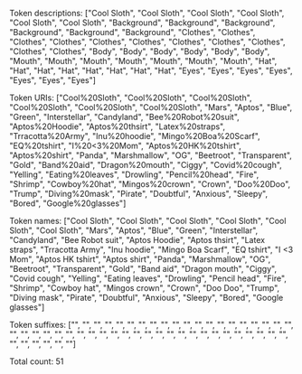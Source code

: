 Token descriptions:
["Cool Sloth", "Cool Sloth", "Cool Sloth", "Cool Sloth", "Cool Sloth", "Cool Sloth", "Background", "Background", "Background", "Background", "Background", "Background", "Clothes", "Clothes", "Clothes", "Clothes", "Clothes", "Clothes", "Clothes", "Clothes", "Clothes", "Clothes", "Clothes", "Body", "Body", "Body", "Body", "Body", "Body", "Mouth", "Mouth", "Mouth", "Mouth", "Mouth", "Mouth", "Mouth", "Hat", "Hat", "Hat", "Hat", "Hat", "Hat", "Hat", "Hat", "Eyes", "Eyes", "Eyes", "Eyes", "Eyes", "Eyes", "Eyes"]

Token URIs:
["Cool%20Sloth", "Cool%20Sloth", "Cool%20Sloth", "Cool%20Sloth", "Cool%20Sloth", "Cool%20Sloth", "Mars", "Aptos", "Blue", "Green", "Interstellar", "Candyland", "Bee%20Robot%20suit", "Aptos%20Hoodie", "Aptos%20thsirt", "Latex%20straps", "Trracotta%20Army", "Inu%20hoodie", "Mingo%20Boa%20Scarf", "EQ%20tshirt", "I%20<3%20Mom", "Aptos%20HK%20tshirt", "Aptos%20shirt", "Panda", "Marshmallow", "OG", "Beetroot", "Transparent", "Gold", "Band%20aid", "Dragon%20mouth", "Ciggy", "Covid%20cough", "Yelling", "Eating%20leaves", "Drowling", "Pencil%20head", "Fire", "Shrimp", "Cowboy%20hat", "Mingos%20crown", "Crown", "Doo%20Doo", "Trump", "Diving%20mask", "Pirate", "Doubtful", "Anxious", "Sleepy", "Bored", "Google%20glasses"]

Token names:
["Cool Sloth", "Cool Sloth", "Cool Sloth", "Cool Sloth", "Cool Sloth", "Cool Sloth", "Mars", "Aptos", "Blue", "Green", "Interstellar", "Candyland", "Bee Robot suit", "Aptos Hoodie", "Aptos thsirt", "Latex straps", "Trracotta Army", "Inu hoodie", "Mingo Boa Scarf", "EQ tshirt", "I <3 Mom", "Aptos HK tshirt", "Aptos shirt", "Panda", "Marshmallow", "OG", "Beetroot", "Transparent", "Gold", "Band aid", "Dragon mouth", "Ciggy", "Covid cough", "Yelling", "Eating leaves", "Drowling", "Pencil head", "Fire", "Shrimp", "Cowboy hat", "Mingos crown", "Crown", "Doo Doo", "Trump", "Diving mask", "Pirate", "Doubtful", "Anxious", "Sleepy", "Bored", "Google glasses"]

Token suffixes:
["", "", "", "", "", "", "", "", "", "", "", "", "", "", "", "", "", "", "", "", "", "", "", "", "", "", "", "", "", "", "", "", "", "", "", "", "", "", "", "", "", "", "", "", "", "", "", "", "", "", ""]

Total count: 51